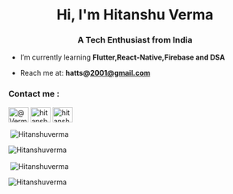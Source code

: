 <h1 align="center">Hi, I'm Hitanshu Verma</h1>
<h3 align="center">A Tech Enthusiast from India</h3>

- I’m currently learning **Flutter,React-Native,Firebase and DSA**

- Reach me at: **hatts@2001@gmail.com**

<h3 align="left">Contact me :</h3>
<p align="left">
<a href="https://twitter.com/Verma_Sahab07" target="blank"><img align="center" src="https://raw.githubusercontent.com/rahuldkjain/github-profile-readme-generator/master/src/images/icons/Social/twitter.svg" alt="@Verma_Sahab07" height="30" width="40" /></a>
<a href="https://www.instagram.com/hitanshu_verma/" target="blank"><img align="center" src="https://raw.githubusercontent.com/rahuldkjain/github-profile-readme-generator/master/src/images/icons/Social/instagram.svg" alt="hitanshu_verma" height="30" width="40" /></a>
<a href="https://www.codechef.com/users/hitanshu_verma" target="blank"><img align="center" src="https://cdn.jsdelivr.net/npm/simple-icons@3.1.0/icons/codechef.svg" alt="hitanshu_verma" height="30" width="40" /></a>
</p>

<p>&nbsp;<img align="center" src="https://github-readme-stats.vercel.app/api?username=Hitanshuverma&show_icons=true&locale=en" alt="Hitanshuverma" /></p>


<p><img align="center"  src="https://github-readme-stats.vercel.app/api/top-langs?username=Hitanshuverma&show_icons=true&locale=en&layout=compact&theme=dark" alt="Hitanshuverma" /></p>


<p>&nbsp;<img align="center" src="https://github-readme-stats.vercel.app/api?username=Hitanshuverma&show_icons=true&locale=en&theme=dark" alt="Hitanshuverma" /></p>


<p><img align="center" src="https://github-readme-streak-stats.herokuapp.com/?user=Hitanshuverma&theme=dark" alt="Hitanshuverma" /></p>
